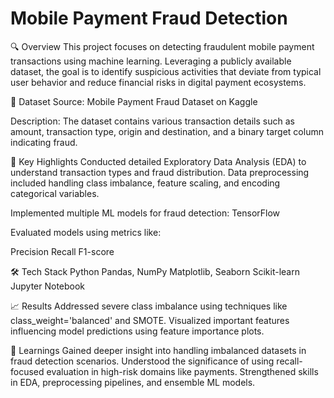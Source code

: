 # Mobile Payment Fraud Detection

🔍 Overview
This project focuses on detecting fraudulent mobile payment transactions using machine learning. Leveraging a publicly available dataset, the goal is to identify suspicious activities that deviate from typical user behavior and reduce financial risks in digital payment ecosystems.

🧾 Dataset
Source: Mobile Payment Fraud Dataset on Kaggle

Description: The dataset contains various transaction details such as amount, transaction type, origin and destination, and a binary target column indicating fraud.

🚀 Key Highlights
Conducted detailed Exploratory Data Analysis (EDA) to understand transaction types and fraud distribution.
Data preprocessing included handling class imbalance, feature scaling, and encoding categorical variables.

Implemented multiple ML models for fraud detection:
TensorFlow

Evaluated models using metrics like:

Precision
Recall
F1-score

🛠️ Tech Stack
Python
Pandas, NumPy
Matplotlib, Seaborn
Scikit-learn
Jupyter Notebook

📈 Results
Addressed severe class imbalance using techniques like class_weight='balanced' and SMOTE.
Visualized important features influencing model predictions using feature importance plots.

🧠 Learnings
Gained deeper insight into handling imbalanced datasets in fraud detection scenarios.
Understood the significance of using recall-focused evaluation in high-risk domains like payments.
Strengthened skills in EDA, preprocessing pipelines, and ensemble ML models.
